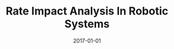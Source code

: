 ---
title: "Rate Impact Analysis In Robotic Systems"
date: 2017-01-01
venue: "2017 IEEE International Conference on Robotics and Automation, ICRA 2017, Singapore, Singapore, May 29 - June 3, 2017"
paperurl: https://doi.org/10.1109/ICRA.2017.7989240
authors: "Nishant Sharma, Sebastian G Elbaum and Carrick Detweiler"
awards: ""
---